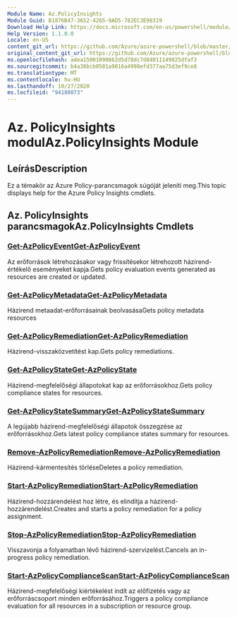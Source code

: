 ```yaml
---
Module Name: Az.PolicyInsights
Module Guid: B1876B47-3652-4265-9AD5-782EC3E98319
Download Help Link: https://docs.microsoft.com/en-us/powershell/module/az.policyinsights
Help Version: 1.1.0.0
Locale: en-US
content_git_url: https://github.com/Azure/azure-powershell/blob/master/src/PolicyInsights/PolicyInsights/help/Az.PolicyInsights.md
original_content_git_url: https://github.com/Azure/azure-powershell/blob/master/src/PolicyInsights/PolicyInsights/help/Az.PolicyInsights.md
ms.openlocfilehash: adea15001090862d5d78dc7d84011149025dfaf3
ms.sourcegitcommit: b4a38bcb0501a9016a4998efd377aa75d3ef9ce8
ms.translationtype: MT
ms.contentlocale: hu-HU
ms.lasthandoff: 10/27/2020
ms.locfileid: "94188073"
---
```

# <span data-ttu-id="55cf2-101">Az. PolicyInsights modul</span><span class="sxs-lookup"><span data-stu-id="55cf2-101">Az.PolicyInsights Module</span></span>
## <span data-ttu-id="55cf2-102">Leírás</span><span class="sxs-lookup"><span data-stu-id="55cf2-102">Description</span></span>
<span data-ttu-id="55cf2-103">Ez a témakör az Azure Policy-parancsmagok súgóját jeleníti meg.</span><span class="sxs-lookup"><span data-stu-id="55cf2-103">This topic displays help for the Azure Policy Insights cmdlets.</span></span>

## <span data-ttu-id="55cf2-104">Az. PolicyInsights parancsmagok</span><span class="sxs-lookup"><span data-stu-id="55cf2-104">Az.PolicyInsights Cmdlets</span></span>
### [<span data-ttu-id="55cf2-105">Get-AzPolicyEvent</span><span class="sxs-lookup"><span data-stu-id="55cf2-105">Get-AzPolicyEvent</span></span>](Get-AzPolicyEvent.md)
<span data-ttu-id="55cf2-106">Az erőforrások létrehozásakor vagy frissítésekor létrehozott házirend-értékelő eseményeket kapja.</span><span class="sxs-lookup"><span data-stu-id="55cf2-106">Gets policy evaluation events generated as resources are created or updated.</span></span>

### [<span data-ttu-id="55cf2-107">Get-AzPolicyMetadata</span><span class="sxs-lookup"><span data-stu-id="55cf2-107">Get-AzPolicyMetadata</span></span>](Get-AzPolicyMetadata.md)
<span data-ttu-id="55cf2-108">Házirend metaadat-erőforrásainak beolvasása</span><span class="sxs-lookup"><span data-stu-id="55cf2-108">Gets policy metadata resources</span></span>

### [<span data-ttu-id="55cf2-109">Get-AzPolicyRemediation</span><span class="sxs-lookup"><span data-stu-id="55cf2-109">Get-AzPolicyRemediation</span></span>](Get-AzPolicyRemediation.md)
<span data-ttu-id="55cf2-110">Házirend-visszaközvetítést kap.</span><span class="sxs-lookup"><span data-stu-id="55cf2-110">Gets policy remediations.</span></span>

### [<span data-ttu-id="55cf2-111">Get-AzPolicyState</span><span class="sxs-lookup"><span data-stu-id="55cf2-111">Get-AzPolicyState</span></span>](Get-AzPolicyState.md)
<span data-ttu-id="55cf2-112">Házirend-megfelelőségi állapotokat kap az erőforrásokhoz.</span><span class="sxs-lookup"><span data-stu-id="55cf2-112">Gets policy compliance states for resources.</span></span>

### [<span data-ttu-id="55cf2-113">Get-AzPolicyStateSummary</span><span class="sxs-lookup"><span data-stu-id="55cf2-113">Get-AzPolicyStateSummary</span></span>](Get-AzPolicyStateSummary.md)
<span data-ttu-id="55cf2-114">A legújabb házirend-megfelelőségi állapotok összegzése az erőforrásokhoz.</span><span class="sxs-lookup"><span data-stu-id="55cf2-114">Gets latest policy compliance states summary for resources.</span></span>

### [<span data-ttu-id="55cf2-115">Remove-AzPolicyRemediation</span><span class="sxs-lookup"><span data-stu-id="55cf2-115">Remove-AzPolicyRemediation</span></span>](Remove-AzPolicyRemediation.md)
<span data-ttu-id="55cf2-116">Házirend-kármentesítés törlése</span><span class="sxs-lookup"><span data-stu-id="55cf2-116">Deletes a policy remediation.</span></span>

### [<span data-ttu-id="55cf2-117">Start-AzPolicyRemediation</span><span class="sxs-lookup"><span data-stu-id="55cf2-117">Start-AzPolicyRemediation</span></span>](Start-AzPolicyRemediation.md)
<span data-ttu-id="55cf2-118">Házirend-hozzárendelést hoz létre, és elindítja a házirend-hozzárendelést.</span><span class="sxs-lookup"><span data-stu-id="55cf2-118">Creates and starts a policy remediation for a policy assignment.</span></span>

### [<span data-ttu-id="55cf2-119">Stop-AzPolicyRemediation</span><span class="sxs-lookup"><span data-stu-id="55cf2-119">Stop-AzPolicyRemediation</span></span>](Stop-AzPolicyRemediation.md)
<span data-ttu-id="55cf2-120">Visszavonja a folyamatban lévő házirend-szervizelést.</span><span class="sxs-lookup"><span data-stu-id="55cf2-120">Cancels an in-progress policy remediation.</span></span>

### [<span data-ttu-id="55cf2-121">Start-AzPolicyComplianceScan</span><span class="sxs-lookup"><span data-stu-id="55cf2-121">Start-AzPolicyComplianceScan</span></span>](Start-AzPolicyComplianceScan.md)
<span data-ttu-id="55cf2-122">Házirend-megfelelőségi kiértékelést indít az előfizetés vagy az erőforráscsoport minden erőforrásához.</span><span class="sxs-lookup"><span data-stu-id="55cf2-122">Triggers a policy compliance evaluation for all resources in a subscription or resource group.</span></span>

